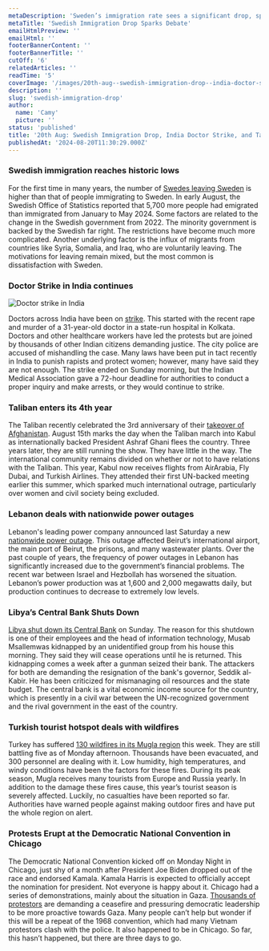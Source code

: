 ```yaml
---
metaDescription: 'Sweden’s immigration rate sees a significant drop, sparking political and social debates nationwide.'
metaTitle: 'Swedish Immigration Drop Sparks Debate'
emailHtmlPreview: ''
emailHtml: ''
footerBannerContent: ''
footerBannerTitle: ''
cutOff: '6'
relatedArticles: ''
readTime: '5'
coverImage: '/images/20th-aug--swedish-immigration-drop--india-doctor-strike--and-taliban-milestones-QzNT.webp'
description: ''
slug: 'swedish-immigration-drop'
author:
  name: 'Camy'
  picture: ''
status: 'published'
title: '20th Aug: Swedish Immigration Drop, India Doctor Strike, and Taliban Milestones'
publishedAt: '2024-08-20T11:30:29.000Z'
---
```


### Swedish immigration reaches historic lows

For the first time in many years, the number of [Swedes leaving Sweden](https://www.dw.com/en/sweden-sees-drop-in-immigration-as-more-people-leave/a-69954145) is higher than that of people immigrating to Sweden. In early August, the Swedish Office of Statistics reported that 5,700 more people had emigrated than immigrated from January to May 2024. Some factors are related to the change in the Swedish government from 2022. The minority government is backed by the Swedish far right. The restrictions have become much more complicated. Another underlying factor is the influx of migrants from countries like Syria, Somalia, and Iraq, who are voluntarily leaving. The motivations for leaving remain mixed, but the most common is dissatisfaction with Sweden.

### Doctor Strike in India continues

![Doctor strike in India](/images/20th-aug--swedish-immigration-drop--india-doctor-strike--and-taliban-milestones-E2MD.webp)

Doctors across India have been on [strike](https://www.aljazeera.com/news/2024/8/18/some-doctors-still-on-strike-protests-spread-after-indian-medics-murder). This started with the recent rape and murder of a 31-year-old doctor in a state-run hospital in Kolkata. Doctors and other healthcare workers have led the protests but are joined by thousands of other Indian citizens demanding justice. The city police are accused of mishandling the case. Many laws have been put in tact recently in India to punish rapists and protect women; however, many have said they are not enough. The strike ended on Sunday morning, but the Indian Medical Association gave a 72-hour deadline for authorities to conduct a proper inquiry and make arrests, or they would continue to strike.

### Taliban enters its 4th year

The Taliban recently celebrated the 3rd anniversary of their [takeover of Afghanistan](https://apnews.com/article/afghanistan-taliban-takeover-timeline-df3df916cae4b07d53a302dc9a2811d8). August 15th marks the day when the Taliban march into Kabul as internationally backed President Ashraf Ghani flees the country. Three years later, they are still running the show. They have little in the way. The international community remains divided on whether or not to have relations with the Taliban. This year, Kabul now receives flights from AirArabia, Fly Dubai, and Turkish Airlines. They attended their first UN-backed meeting earlier this summer, which sparked much international outrage, particularly over women and civil society being excluded.

### Lebanon deals with nationwide power outages

Lebanon's leading power company announced last Saturday a new [nationwide power outage](https://www.middleeastmonitor.com/20240818-lebanon-faces-nationwide-power-outage-after-last-production-unit-shuts-down/). This outage affected Beirut’s international airport, the main port of Beirut, the prisons, and many wastewater plants. Over the past couple of years, the frequency of power outages in Lebanon has significantly increased due to the government’s financial problems. The recent war between Israel and Hezbollah has worsened the situation. Lebanon’s power production was at 1,600 and 2,000 megawatts daily, but production continues to decrease to extremely low levels.

### Libya’s Central Bank Shuts Down

[Libya shut down its Central Bank](https://www.reuters.com/world/africa/libyas-central-bank-suspends-operations-after-kidnapping-official-2024-08-18/) on Sunday. The reason for this shutdown is one of their employees and the head of information technology, Musab Msallemwas kidnapped by an unidentified group from his house this morning. They said they will cease operations until he is returned. This kidnapping comes a week after a gunman seized their bank. The attackers for both are demanding the resignation of the bank's governor, Seddik al-Kabir. He has been criticized for mismanaging oil resources and the state budget. The central bank is a vital economic income source for the country, which is presently in a civil war between the UN-recognized government and the rival government in the east of the country.

### Turkish tourist hotspot deals with wildfires

Turkey has suffered [130 wildfires in its Mugla region](https://www.euronews.com/video/2024/08/19/hundreds-mobilised-as-fires-spread-in-turkeys-tourist-hotspot-mugla) this week. They are still battling five as of Monday afternoon. Thousands have been evacuated, and 300 personnel are dealing with it. Low humidity, high temperatures, and windy conditions have been the factors for these fires. During its peak season, Mugla receives many tourists from Europe and Russia yearly. In addition to the damage these fires cause, this year’s tourist season is severely affected. Luckily, no casualties have been reported so far. Authorities have warned people against making outdoor fires and have put the whole region on alert.

### Protests Erupt at the Democratic National Convention in Chicago

The Democratic National Convention kicked off on Monday Night in Chicago, just shy of a month after President Joe Biden dropped out of the race and endorsed Kamala. Kamala Harris is expected to officially accept the nomination for president. Not everyone is happy about it. Chicago had a series of demonstrations, mainly about the situation in Gaza. [Thousands of protestors](https://apnews.com/article/protest-democratic-convention-chicago-war-87d32321eb5714e2005fe8410b928513) are demanding a ceasefire and pressuring democratic leadership to be more proactive towards Gaza. Many people can’t help but wonder if this will be a repeat of the 1968 convention, which had many Vietnam protestors clash with the police. It also happened to be in Chicago. So far, this hasn’t happened, but there are three days to go.